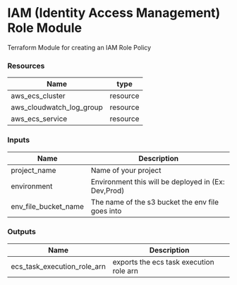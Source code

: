<h1>IAM (Identity Access Management) Role Module</h1>
Terraform Module for creating an IAM Role Policy 

<h3>Resources</h3>

| Name | type |
| --- | --- |
| aws_ecs_cluster | resource |
| aws_cloudwatch_log_group | resource |
| aws_ecs_service | resource |

<h3>Inputs</h3>

| Name | Description |
| --- | --- |
| project_name | Name of your project |
| environment | Environment this will be deployed in (Ex: Dev,Prod) |
| env_file_bucket_name | 	The name of the s3 bucket the env file goes into   |

<h3>Outputs</h3>

| Name | Description |
| --- | --- |
| ecs_task_execution_role_arn | exports the ecs task execution role arn  |
